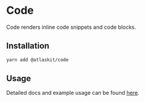 # Code

Code renders inline code snippets and code blocks.

## Installation

```sh
yarn add @atlaskit/code
```

## Usage

Detailed docs and example usage can be found [here](https://atlassian.design/components/code/).
